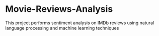 # Movie-Reviews-Analysis
This project performs sentiment analysis on IMDb reviews using natural language processing and machine learning techniques
